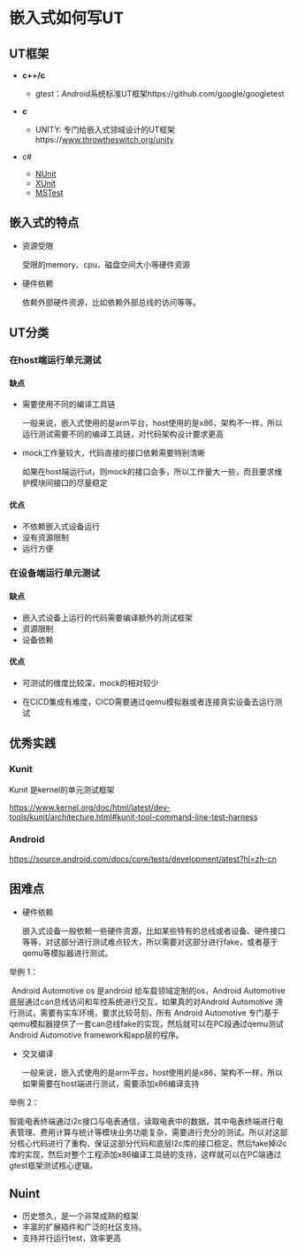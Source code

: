 # 嵌入式如何写UT

## UT框架

- **c++/c** 
  - gtest：Android系统标准UT框架https://github.com/google/googletest

- **c**
  - UNITY:  专门给嵌入式领域设计的UT框架https://www.throwtheswitch.org/unity

- c#
  - [NUnit](https://www.lambdatest.com/blog/nunit-vs-xunit-vs-mstest/#NUnit)
  - [XUnit](https://www.lambdatest.com/blog/nunit-vs-xunit-vs-mstest/#XUnit)
  - [MSTest](https://www.lambdatest.com/blog/nunit-vs-xunit-vs-mstest/#MSTest)

## 嵌入式的特点

- 资源受限

  受限的memory、cpu、磁盘空间大小等硬件资源

- 硬件依赖

  依赖外部硬件资源，比如依赖外部总线的访问等等。

## UT分类

### 在host端运行单元测试

#### 缺点

- 需要使用不同的编译工具链

  一般来说，嵌入式使用的是arm平台，host使用的是x86，架构不一样，所以运行测试需要不同的编译工具链，对代码架构设计要求更高

- mock工作量较大，代码直接的接口依赖需要特别清晰

  如果在host端运行ut，则mock的接口会多，所以工作量大一些，而且要求维护模块间接口的尽量稳定

#### 优点

- 不依赖嵌入式设备运行
- 没有资源限制
- 运行方便

### 在设备端运行单元测试

#### 缺点

- 嵌入式设备上运行的代码需要编译额外的测试框架
- 资源限制
- 设备依赖

#### 优点

- 可测试的维度比较深，mock的相对较少

- 在CICD集成有难度，CICD需要通过qemu模拟器或者连接真实设备去运行测试

  

## 优秀实践

### Kunit

Kunit 是kernel的单元测试框架

https://www.kernel.org/doc/html/latest/dev-tools/kunit/architecture.html#kunit-tool-command-line-test-harness

### Android 

https://source.android.com/docs/core/tests/development/atest?hl=zh-cn

## 困难点

- 硬件依赖

  嵌入式设备一般依赖一些硬件资源，比如某些特有的总线或者设备、硬件接口等等，对这部分进行测试难点较大，所以需要对这部分进行fake，或者基于qemu等模拟器进行测试。

举例 1：

​      Android Automotive os 是android 给车载领域定制的os，Android Automotive 底层通过can总线访问和车控系统进行交互，如果真的对Android Automotive 进行测试，需要有实车环境，要求比较苛刻，所有 Android Automotive 专门基于qemu模拟器提供了一套can总线fake的实现，然后就可以在PC段通过qemu测试 Android Automotive framework和app层的程序。

- 交叉编译

  一般来说，嵌入式使用的是arm平台，host使用的是x86，架构不一样，所以如果需要在host端进行测试，需要添加x86编译支持

举例 2：

​    智能电表终端通过i2c接口与电表通信，读取电表中的数据，其中电表终端进行电表管理、费用计算与统计等模块业务功能复杂，需要进行充分的测试。所以对这部分核心代码进行了重构，保证这部分代码和底层I2c库的接口稳定。然后fake掉i2c库的实现，然后对整个工程添加x86编译工具链的支持，这样就可以在PC端通过gtest框架测试核心逻辑。

## Nuint
- 历史悠久，是一个非常成熟的框架
- 丰富的扩展插件和广泛的社区支持。
- 支持并行运行test，效率更高
